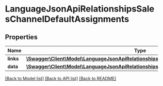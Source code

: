 # LanguageJsonApiRelationshipsSalesChannelDefaultAssignments

## Properties
Name | Type | Description | Notes
------------ | ------------- | ------------- | -------------
**links** | [**\Swagger\Client\Model\LanguageJsonApiRelationshipsSalesChannelDefaultAssignmentsLinks**](LanguageJsonApiRelationshipsSalesChannelDefaultAssignmentsLinks.md) |  | [optional] 
**data** | [**\Swagger\Client\Model\LanguageJsonApiRelationshipsSalesChannelDefaultAssignmentsData[]**](LanguageJsonApiRelationshipsSalesChannelDefaultAssignmentsData.md) |  | [optional] 

[[Back to Model list]](../../README.md#documentation-for-models) [[Back to API list]](../../README.md#documentation-for-api-endpoints) [[Back to README]](../../README.md)

